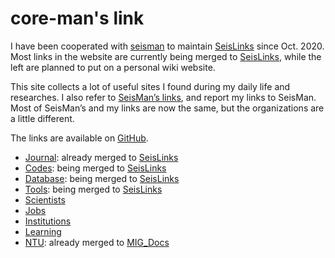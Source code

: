 # core-man's link

I have been cooperated with [seisman](https://github.com/seisman) to maintain [SeisLinks](https://link.seisman.info/) since Oct. 2020. Most links in the website are currently being merged to [SeisLinks](https://link.seisman.info/), while the left are planned to put on a personal wiki website.

This site collects a lot of useful sites I found during my daily life and researches. I also refer to [SeisMan’s links](https://link.seisman.info/), and report my links to SeisMan. Most of SeisMan’s and my links are now the same, but the organizations are a little different.

The links are available on [GitHub](https://github.com/core-man/link).

- [Journal](content/post/journals/index.md): already merged to [SeisLinks](https://link.seisman.info/journals/)
- [Codes](content/post/codes/index.md): being merged to [SeisLinks](https://link.seisman.info/codes/)
- [Database](content/post/database/index.md): being merged to [SeisLinks](https://link.seisman.info/database/)
- [Tools](content/post/tools/index.md): being merged to [SeisLinks](https://link.seisman.info/tools/)
- [Scientists](content/post/scientists/index.md)
- [Jobs](content/post/jobs/index.md)
- [Institutions](content/post/institutions/index.md)
- [Learning](content/post/learning/index.md)
- [NTU](content/post/ntu/index.md): already merged to [MIG_Docs](https://migg-ntu.github.io/MIG_Docs/links)
